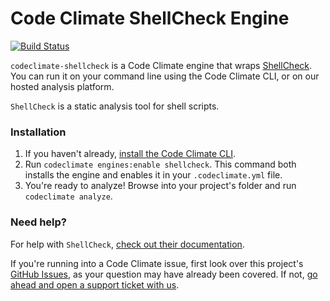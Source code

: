 # Code Climate ShellCheck Engine

[![Build Status](https://travis-ci.org/filib/codeclimate-shellcheck.svg?branch=master)](https://travis-ci.org/filib/codeclimate-shellcheck)

`codeclimate-shellcheck` is a Code Climate engine that wraps
[ShellCheck](http://www.shellcheck.net/). You can run it on your
command line using the Code Climate CLI, or on our hosted analysis
platform.

`ShellCheck` is a static analysis tool for shell scripts.

### Installation

1. If you haven't already, [install the Code Climate CLI](https://github.com/codeclimate/codeclimate).
2. Run `codeclimate engines:enable shellcheck`. This command both installs the engine and enables it in your `.codeclimate.yml` file.
3. You're ready to analyze! Browse into your project's folder and run `codeclimate analyze`.

### Need help?

For help with `ShellCheck`,
[check out their documentation](http://www.shellcheck.net/).

If you're running into a Code Climate issue, first look over this
project's
[GitHub Issues](https://github.com/filib/codeclimate-shellcheck),
as your question may have already been covered. If not,
[go ahead and open a support ticket with us](https://codeclimate.com/help).
